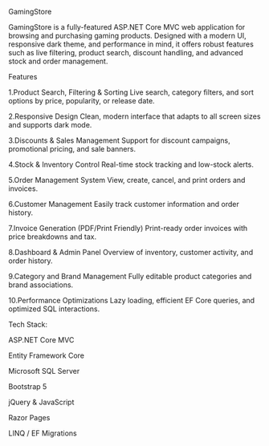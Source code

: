GamingStore

GamingStore is a fully-featured ASP.NET Core MVC web application for browsing and purchasing gaming products. Designed with a modern UI, responsive dark theme, and performance in mind, it offers robust features such as live filtering, product search, discount handling, and advanced stock and order management.

Features

1.Product Search, Filtering & Sorting
Live search, category filters, and sort options by price, popularity, or release date.

2.Responsive Design
Clean, modern interface that adapts to all screen sizes and supports dark mode.

3.Discounts & Sales Management
Support for discount campaigns, promotional pricing, and sale banners.

4.Stock & Inventory Control
Real-time stock tracking and low-stock alerts.

5.Order Management System
View, create, cancel, and print orders and invoices.

6.Customer Management
Easily track customer information and order history.

7.Invoice Generation (PDF/Print Friendly)
Print-ready order invoices with price breakdowns and tax.

8.Dashboard & Admin Panel
Overview of inventory, customer activity, and order history.

9.Category and Brand Management
Fully editable product categories and brand associations.

10.Performance Optimizations
Lazy loading, efficient EF Core queries, and optimized SQL interactions.


Tech Stack:

ASP.NET Core MVC

Entity Framework Core

Microsoft SQL Server

Bootstrap 5

jQuery & JavaScript

Razor Pages

LINQ / EF Migrations
